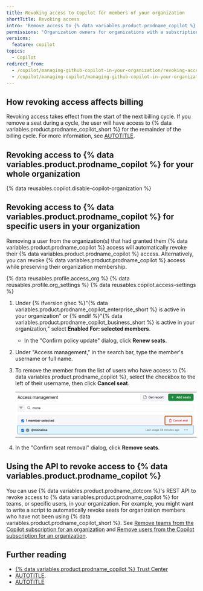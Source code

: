 ```yaml
---
title: Revoking access to Copilot for members of your organization
shortTitle: Revoking access
intro: 'Remove access to {% data variables.product.prodname_copilot %} for some or all of the members of your organization.'
permissions: 'Organization owners for organizations with a subscription to {% ifversion ghec %}{% data variables.product.prodname_copilot_enterprise_short %} or{% endif %} {% data variables.product.prodname_copilot_business_short %}.'
versions:
  feature: copilot
topics:
  - Copilot
redirect_from:
  - /copilot/managing-github-copilot-in-your-organization/revoking-access-to-copilot-for-members-of-your-organization
  - /copilot/managing-copilot/managing-github-copilot-in-your-organization/revoking-access-to-copilot-for-members-of-your-organization
---
```


## How revoking access affects billing

Revoking access takes effect from the start of the next billing cycle. If you remove a seat during a cycle, the user will have access to {% data variables.product.prodname_copilot_short %} for the remainder of the billing cycle. For more information, see [AUTOTITLE](/billing/managing-billing-for-github-copilot/about-billing-for-github-copilot).

## Revoking access to {% data variables.product.prodname_copilot %} for your whole organization

{% data reusables.copilot.disable-copilot-organization %}

## Revoking access to {% data variables.product.prodname_copilot %} for specific users in your organization

Removing a user from the organization(s) that had granted them {% data variables.product.prodname_copilot %} access will automatically revoke their {% data variables.product.prodname_copilot %} access. Alternatively, you can revoke {% data variables.product.prodname_copilot %} access while preserving their organization membership.

{% data reusables.profile.access_org %}
{% data reusables.profile.org_settings %}
{% data reusables.copilot.access-settings %}
1. Under {% ifversion ghec %}"{% data variables.product.prodname_copilot_enterprise_short %} is active in your organization" or {% endif %}"{% data variables.product.prodname_copilot_business_short %} is active in your organization," select **Enabled For: selected members**.

    * In the "Confirm policy update" dialog, click **Renew seats**.

1. Under "Access management," in the search bar, type the member's username or full name.
1. To remove the member from the list of users who have access to {% data variables.product.prodname_copilot %}, select the checkbox to the left of their username, then click **Cancel seat**.

   ![Screenshot of the Access management section, with a user selected and the 'Cancel seat' button highlighted.](/assets/images/help/copilot/cancel-copilot-seat.png)

1. In the "Confirm seat removal" dialog, click **Remove seats**.

## Using the API to revoke access to {% data variables.product.prodname_copilot %}

You can use {% data variables.product.prodname_dotcom %}'s REST API to revoke access to {% data variables.product.prodname_copilot %} for teams, or specific users, in your organization. For example, you might want to write a script to automatically revoke seats for organization members who have not been using {% data variables.product.prodname_copilot_short %}. See [Remove teams from the Copilot subscription for an organization](/rest/copilot/copilot-user-management?apiVersion=2022-11-28#remove-teams-from-the-copilot-subscription-for-an-organization) and [Remove users from the Copilot subscription for an organization](/rest/copilot/copilot-user-management?apiVersion=2022-11-28#remove-users-from-the-copilot-subscription-for-an-organization).

## Further reading

* [{% data variables.product.prodname_copilot %} Trust Center](https://resources.github.com/copilot-trust-center)
* [AUTOTITLE](/copilot/managing-github-copilot-in-your-organization/granting-access-to-copilot-for-members-of-your-organization).
* [AUTOTITLE](/copilot/managing-copilot/managing-github-copilot-in-your-organization/reviewing-github-copilot-activity-in-your-organization/reviewing-usage-data-for-github-copilot-in-your-organization)
